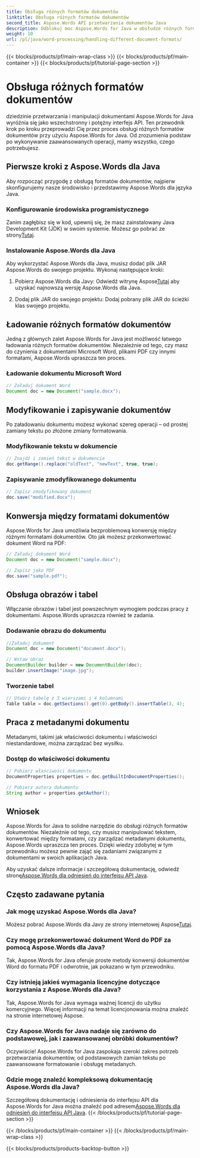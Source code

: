 ```yaml
---
title: Obsługa różnych formatów dokumentów
linktitle: Obsługa różnych formatów dokumentów
second_title: Aspose.Words API przetwarzania dokumentów Java
description: Odblokuj moc Aspose.Words for Java w obsłudze różnych formatów dokumentów. Naucz się edycji tekstu, konwersji i nie tylko dzięki praktycznym przykładom.
weight: 10
url: /pl/java/word-processing/handling-different-document-formats/
---
```


{{< blocks/products/pf/main-wrap-class >}}
{{< blocks/products/pf/main-container >}}
{{< blocks/products/pf/tutorial-page-section >}}

# Obsługa różnych formatów dokumentów


dziedzinie przetwarzania i manipulacji dokumentami Aspose.Words for Java wyróżnia się jako wszechstronny i potężny interfejs API. Ten przewodnik krok po kroku przeprowadzi Cię przez proces obsługi różnych formatów dokumentów przy użyciu Aspose.Words for Java. Od zrozumienia podstaw po wykonywanie zaawansowanych operacji, mamy wszystko, czego potrzebujesz.

## Pierwsze kroki z Aspose.Words dla Java

Aby rozpocząć przygodę z obsługą formatów dokumentów, najpierw skonfigurujemy nasze środowisko i przedstawimy Aspose.Words dla języka Java.

### Konfigurowanie środowiska programistycznego

 Zanim zagłębisz się w kod, upewnij się, że masz zainstalowany Java Development Kit (JDK) w swoim systemie. Możesz go pobrać ze strony[Tutaj](https://www.oracle.com/java/technologies/javase-downloads.html).

### Instalowanie Aspose.Words dla Java

Aby wykorzystać Aspose.Words dla Java, musisz dodać plik JAR Aspose.Words do swojego projektu. Wykonaj następujące kroki:

1.  Pobierz Aspose.Words dla Javy: Odwiedź witrynę Aspose[Tutaj](https://releases.aspose.com/words/java/) aby uzyskać najnowszą wersję Aspose.Words dla Java.

2. Dodaj plik JAR do swojego projektu: Dodaj pobrany plik JAR do ścieżki klas swojego projektu.

## Ładowanie różnych formatów dokumentów

Jedną z głównych zalet Aspose.Words for Java jest możliwość łatwego ładowania różnych formatów dokumentów. Niezależnie od tego, czy masz do czynienia z dokumentami Microsoft Word, plikami PDF czy innymi formatami, Aspose.Words upraszcza ten proces.

### Ładowanie dokumentu Microsoft Word

```java
// Załaduj dokument Word
Document doc = new Document("sample.docx");
```

## Modyfikowanie i zapisywanie dokumentów

Po załadowaniu dokumentu możesz wykonać szereg operacji – od prostej zamiany tekstu po złożone zmiany formatowania.

### Modyfikowanie tekstu w dokumencie

```java
// Znajdź i zamień tekst w dokumencie
doc.getRange().replace("oldText", "newText", true, true);
```

### Zapisywanie zmodyfikowanego dokumentu

```java
// Zapisz zmodyfikowany dokument
doc.save("modified.docx");
```

## Konwersja między formatami dokumentów

Aspose.Words for Java umożliwia bezproblemową konwersję między różnymi formatami dokumentów. Oto jak możesz przekonwertować dokument Word na PDF:

```java
// Załaduj dokument Word
Document doc = new Document("sample.docx");

// Zapisz jako PDF
doc.save("sample.pdf");
```

## Obsługa obrazów i tabel

Włączanie obrazów i tabel jest powszechnym wymogiem podczas pracy z dokumentami. Aspose.Words upraszcza również te zadania.

### Dodawanie obrazu do dokumentu

```java
//Załaduj dokument
Document doc = new Document("document.docx");

// Wstaw obraz
DocumentBuilder builder = new DocumentBuilder(doc);
builder.insertImage("image.jpg");
```

### Tworzenie tabel

```java
// Utwórz tabelę z 3 wierszami i 4 kolumnami
Table table = doc.getSections().get(0).getBody().insertTable(3, 4);
```

## Praca z metadanymi dokumentu

Metadanymi, takimi jak właściwości dokumentu i właściwości niestandardowe, można zarządzać bez wysiłku.

### Dostęp do właściwości dokumentu

```java
// Pobierz właściwości dokumentu
DocumentProperties properties = doc.getBuiltInDocumentProperties();

// Pobierz autora dokumentu
String author = properties.getAuthor();
```

## Wniosek

Aspose.Words for Java to solidne narzędzie do obsługi różnych formatów dokumentów. Niezależnie od tego, czy musisz manipulować tekstem, konwertować między formatami, czy zarządzać metadanymi dokumentu, Aspose.Words upraszcza ten proces. Dzięki wiedzy zdobytej w tym przewodniku możesz pewnie zająć się zadaniami związanymi z dokumentami w swoich aplikacjach Java.

 Aby uzyskać dalsze informacje i szczegółową dokumentację, odwiedź stronę[Aspose.Words dla odniesień do interfejsu API Java](https://reference.aspose.com/words/java/).

## Często zadawane pytania

### Jak mogę uzyskać Aspose.Words dla Java?

 Możesz pobrać Aspose.Words dla Javy ze strony internetowej Aspose[Tutaj](https://releases.aspose.com/words/java/).

### Czy mogę przekonwertować dokument Word do PDF za pomocą Aspose.Words dla Java?

Tak, Aspose.Words for Java oferuje proste metody konwersji dokumentów Word do formatu PDF i odwrotnie, jak pokazano w tym przewodniku.

### Czy istnieją jakieś wymagania licencyjne dotyczące korzystania z Aspose.Words dla Java?

Tak, Aspose.Words for Java wymaga ważnej licencji do użytku komercyjnego. Więcej informacji na temat licencjonowania można znaleźć na stronie internetowej Aspose.

### Czy Aspose.Words for Java nadaje się zarówno do podstawowej, jak i zaawansowanej obróbki dokumentów?

Oczywiście! Aspose.Words for Java zaspokaja szeroki zakres potrzeb przetwarzania dokumentów, od podstawowych zamian tekstu po zaawansowane formatowanie i obsługę metadanych.

### Gdzie mogę znaleźć kompleksową dokumentację Aspose.Words dla Java?

 Szczegółową dokumentację i odniesienia do interfejsu API dla Aspose.Words for Java można znaleźć pod adresem[Aspose.Words dla odniesień do interfejsu API Java](https://reference.aspose.com/words/java/).
{{< /blocks/products/pf/tutorial-page-section >}}

{{< /blocks/products/pf/main-container >}}
{{< /blocks/products/pf/main-wrap-class >}}

{{< blocks/products/products-backtop-button >}}
